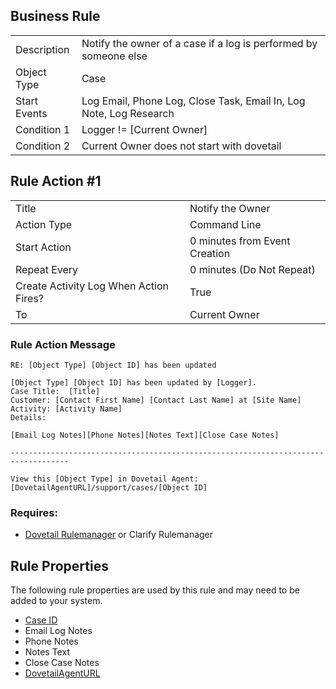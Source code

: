 ## Business Rule

|  |  |
| ------------- | ------------- |
| Description  | Notify the owner of a case if a log is performed by someone else  |
| Object Type  | Case  |
| Start Events| Log Email, Phone Log, Close Task, Email In, Log Note, Log Research
| Condition 1 |Logger != [Current Owner]
| Condition 2 |Current Owner does not start with dovetail

## Rule Action #1


|  |  |
| ------------- | ------------- |
| Title	| Notify the Owner
| Action Type	| Command Line
| Start Action	| 0 minutes from Event Creation
| Repeat Every	| 0 minutes (Do Not Repeat)
| Create Activity Log When Action Fires?	| True
| To | Current Owner

### Rule Action Message	
```
RE: [Object Type] [Object ID] has been updated

[Object Type] [Object ID] has been updated by [Logger]. 
Case Title:  [Title]
Customer: [Contact First Name] [Contact Last Name] at [Site Name]
Activity: [Activity Name]
Details:

[Email Log Notes][Phone Notes][Notes Text][Close Case Notes]

-----------------------------------------------------------------------------------

View this [Object Type] in Dovetail Agent:
[DovetailAgentURL]/support/cases/[Object ID]

```

### Requires:

* [Dovetail Rulemanager](https://support.dovetailsoftware.com/selfservice/products/show/RuleManager) or Clarify Rulemanager


## Rule Properties
The following rule properties are used by this rule and may need to be added to your system. 
* [Case ID](Case-ID-Rule-Property)
* Email Log Notes
* Phone Notes
* Notes Text
* Close Case Notes
* [DovetailAgentURL](DovetailAgentURL-Rule-Property)


